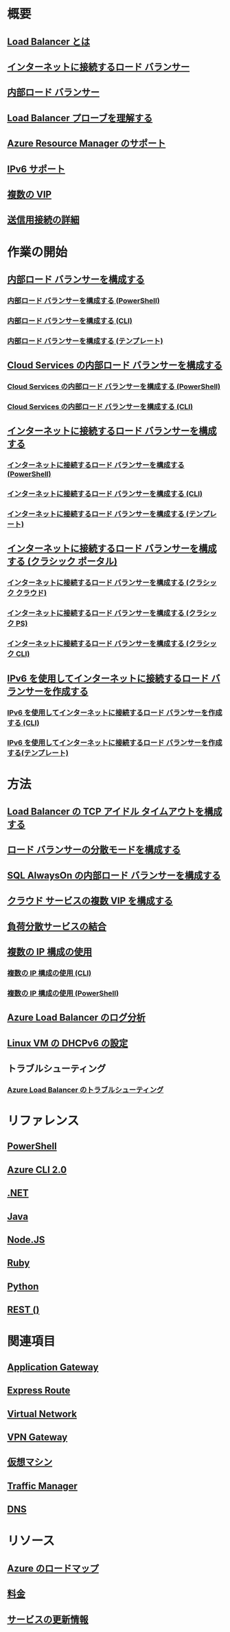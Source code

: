 

# 概要


## [Load Balancer とは](load-balancer-overview.md)


## [インターネットに接続するロード バランサー](load-balancer-internet-overview.md)


## [内部ロード バランサー](load-balancer-internal-overview.md)


## [Load Balancer プローブを理解する](load-balancer-custom-probe-overview.md)


## [Azure Resource Manager のサポート](load-balancer-arm.md)


## [IPv6 サポート](load-balancer-ipv6-overview.md)


## [複数の VIP](load-balancer-multivip-overview.md)


## [送信用接続の詳細](load-balancer-outbound-connections.md)



# 作業の開始



## [内部ロード バランサーを構成する](load-balancer-get-started-ilb-arm-portal.md)


### [内部ロード バランサーを構成する (PowerShell)](load-balancer-get-started-ilb-arm-ps.md)


### [内部ロード バランサーを構成する (CLI)](load-balancer-get-started-ilb-arm-cli.md)


### [内部ロード バランサーを構成する (テンプレート)](load-balancer-get-started-ilb-arm-template.md)



## [Cloud Services の内部ロード バランサーを構成する](load-balancer-get-started-ilb-classic-cloud.md)


### [Cloud Services の内部ロード バランサーを構成する (PowerShell)](load-balancer-get-started-ilb-classic-ps.md)


### [Cloud Services の内部ロード バランサーを構成する (CLI)](load-balancer-get-started-ilb-classic-cli.md)



## [インターネットに接続するロード バランサーを構成する](load-balancer-get-started-internet-portal.md)


### [インターネットに接続するロード バランサーを構成する (PowerShell)](load-balancer-get-started-internet-arm-ps.md)


### [インターネットに接続するロード バランサーを構成する (CLI)](load-balancer-get-started-internet-arm-cli.md)


### [インターネットに接続するロード バランサーを構成する (テンプレート)](load-balancer-get-started-internet-arm-template.md)



## [インターネットに接続するロード バランサーを構成する (クラシック ポータル)](load-balancer-get-started-internet-classic-portal.md)


### [インターネットに接続するロード バランサーを構成する (クラシック クラウド)](load-balancer-get-started-internet-classic-cloud.md)


### [インターネットに接続するロード バランサーを構成する (クラシック PS)](load-balancer-get-started-internet-classic-ps.md)


### [インターネットに接続するロード バランサーを構成する (クラシック CLI)](load-balancer-get-started-internet-classic-cli.md)



## [IPv6 を使用してインターネットに接続するロード バランサーを作成する](load-balancer-ipv6-internet-ps.md)


### [IPv6 を使用してインターネットに接続するロード バランサーを作成する (CLI)](load-balancer-ipv6-internet-cli.md)


### [IPv6 を使用してインターネットに接続するロード バランサーを作成する(テンプレート)](load-balancer-ipv6-internet-template.md)



# 方法


## [Load Balancer の TCP アイドル タイムアウトを構成する](load-balancer-tcp-idle-timeout.md)


## [ロード バランサーの分散モードを構成する](load-balancer-distribution-mode.md)


## [SQL AlwaysOn の内部ロード バランサーを構成する](load-balancer-configure-sqlao.md)


## [クラウド サービスの複数 VIP を構成する](load-balancer-multivip.md)


## [負荷分散サービスの結合](../traffic-manager/traffic-manager-load-balancing-azure.md?toc=%2fazure%2fload-balancer%2ftoc.json)


## [複数の IP 構成の使用](load-balancer-multiple-ip.md)


### [複数の IP 構成の使用 (CLI)](load-balancer-multiple-ip-cli.md)


### [複数の IP 構成の使用 (PowerShell)](load-balancer-multiple-ip-powershell.md)


## [Azure Load Balancer のログ分析](load-balancer-monitor-log.md)


## [Linux VM の DHCPv6 の設定](load-balancer-ipv6-for-linux.md)


## トラブルシューティング


### [Azure Load Balancer のトラブルシューティング](load-balancer-troubleshoot.md)



# リファレンス


## [PowerShell](/powershell/module/azurerm.network)


## [Azure CLI 2.0](/cli/azure/network/lb)


## [.NET](/dotnet/api/microsoft.azure.management.network.models)


## [Java](/java/api/com.microsoft.azure.management.network)


## [Node.JS](http://azure.github.io/azure-sdk-for-node/azure-arm-network/latest/LoadBalancers.html)


## [Ruby](http://www.rubydoc.info/gems/azure_mgmt_network/Azure/ARM/Network/LoadBalancers)


## [Python](http://azure-sdk-for-python.readthedocs.io/en/latest/ref/azure.mgmt.network.operations.html#azure.mgmt.network.operations.LoadBalancersOperations)


## [REST ()](https://msdn.microsoft.com/library/azure/mt163651.aspx)



# 関連項目


## [Application Gateway](/azure/application-gateway/)


## [Express Route](/azure/expressroute/)


## [Virtual Network](/azure/virtual-network/)


## [VPN Gateway](/azure/vpn-gateway/)


## [仮想マシン](/azure/virtual-machines/)


## [Traffic Manager](/azure/traffic-manager/)


## [DNS](/azure/dns/)



# リソース


## [Azure のロードマップ](https://azure.microsoft.com/roadmap/)


## [料金](https://azure.microsoft.com/pricing/details/load-balancer/)


## [サービスの更新情報](https://azure.microsoft.com/updates/?product=load-balancer)
